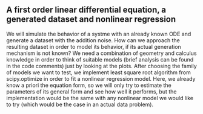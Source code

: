 ## A first order linear differential equation, a generated dataset and nonlinear regression
We will simulate the behavior of a systme with an already known ODE and generate a dataset with the addition noise. How can we approach the resulting dataset in order to model its behavior, if its actual generation mechanism is not known?
We need a combination of geometry and calculus knowledge in order to think of suitable models (brief analysis can be found in the code comments) just by looking at the plots. After choosing the family of models we want to test, we implement least square root algorithm from scipy.optimize in order to fit a nonlinear regression model. Here, we already know a priori the equation form, so we will only try to estimate the parameters of its general form and see how well it performs, but the implementation would be the same with any nonlinear model we would like to try (which would be the case in an actual data problem). 
